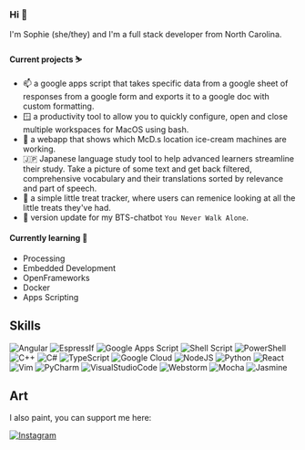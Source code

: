 ### Hi 🐥

I'm Sophie (she/they) and I'm a full stack developer from North Carolina. 

#### Current projects ⛷️
- 📫 a google apps script that takes specific data from a google sheet of responses from a google form and exports it to a google doc with custom formatting. 
- 🪟 a productivity tool to allow you to quickly configure, open and close multiple workspaces for MacOS using bash.
- 🍦 a webapp that shows which McD.s location ice-cream machines are working.
- 🇯🇵 Japanese language study tool to help advanced learners streamline their study. Take a picture of some text and get back filtered, comprehensive vocabulary and their translations sorted by relevance and part of speech.
- 🧋 a simple little treat tracker, where users can remenice looking at all the little treats they've had.
- 💜 version update for my BTS-chatbot `You Never Walk Alone`.

#### Currently learning 🌱
- Processing
- Embedded Development
- OpenFrameworks
- Docker
- Apps Scripting

## Skills
![Angular](https://img.shields.io/badge/angular-%23DD0031.svg?style=for-the-badge&logo=angular&logoColor=white)   ![EspressIf](https://img.shields.io/badge/ESPRESSIF-E7352C.svg?style=for-the-badge&logo=espressif&logoColor=white)     ![Google Apps Script](https://img.shields.io/badge/Apps_Script-%234285F4.svg?style=for-the-badge&logo=googleappsscript&logoColor=white)      ![Shell Script](https://img.shields.io/badge/zsh-%23121011.svg?style=for-the-badge&logo=gnu-bash&logoColor=white)     ![PowerShell](https://img.shields.io/badge/PowerShell-%235391FE.svg?style=for-the-badge&logo=powershell&logoColor=white)      ![C++](https://img.shields.io/badge/c++-%2300599C.svg?style=for-the-badge&logo=cplusplus&logoColor=white)      ![C#](https://img.shields.io/badge/c%23-%23512BD4.svg?style=for-the-badge&logo=csharp&logoColor=white)     ![TypeScript](https://img.shields.io/badge/typescript-%23007ACC.svg?style=for-the-badge&logo=typescript&logoColor=white)      <img alt="Google Cloud" src="https://img.shields.io/badge/GCP-%234285F4.svg?style=for-the-badge&logo=google-cloud&logoColor=white"/>    <img alt="NodeJS" src="https://img.shields.io/badge/node.js-%2343853D.svg?style=for-the-badge&logo=node-dot-js&logoColor=white"/>    <img alt="Python" src="https://img.shields.io/badge/python-%2314354C.svg?style=for-the-badge&logo=python&logoColor=white"/>    <img alt="React" src="https://img.shields.io/badge/react-%2320232a.svg?style=for-the-badge&logo=react&logoColor=%2361DAFB"/>    <img alt="Vim" src="https://img.shields.io/badge/VIM-%2311AB00.svg?style=for-the-badge&logo=vim&logoColor=white"/>    <img alt="PyCharm" src="https://img.shields.io/badge/pycharm-143?style=for-the-badge&logo=pycharm&logoColor=black&color=black&labelColor=green"/>     ![VisualStudioCode](https://img.shields.io/badge/VS_Code-007ACC.svg?style=for-the-badge&logo=visualstudiocode&logoColor=white)      ![Webstorm](https://img.shields.io/badge/WebStorm-000000?style=for-the-badge&logo=WebStorm&logoColor=white)      <img alt="Mocha" src="https://img.shields.io/badge/-mocha-%238D6748?style=for-the-badge&logo=mocha&logoColor=white"/>     ![Jasmine](https://img.shields.io/badge/jasmine-%238A4182.svg?style=for-the-badge&logo=jasmine&logoColor=white)     

## Art
I also paint, you can support me here:

[<img alt="Instagram" src="https://img.shields.io/badge/rollininink-%23E4405F.svg?style=for-the-badge&logo=Instagram&logoColor=white"/>](https://www.instagram.com/rollininink/)
